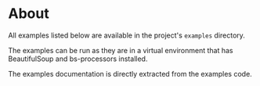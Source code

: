 # About

All examples listed below are available in the project's `examples` directory.

The examples can be run as they are in a virtual environment that has BeautifulSoup and bs-processors installed.

The examples documentation is directly extracted from the examples code.

